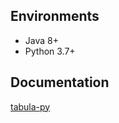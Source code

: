 
## Environments
- Java 8+
- Python 3.7+

## Documentation
[tabula-py](https://tabula-py.readthedocs.io/en/latest/)